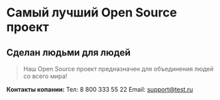 # Самый лучший Open Source проект

## Сделан людьми для людей

> Наш Open Source проект предназначен для объединения людей со всего мира!

**Контакты копании:**
Тел: 8 800 333 55 22
Email: support@test.ru
